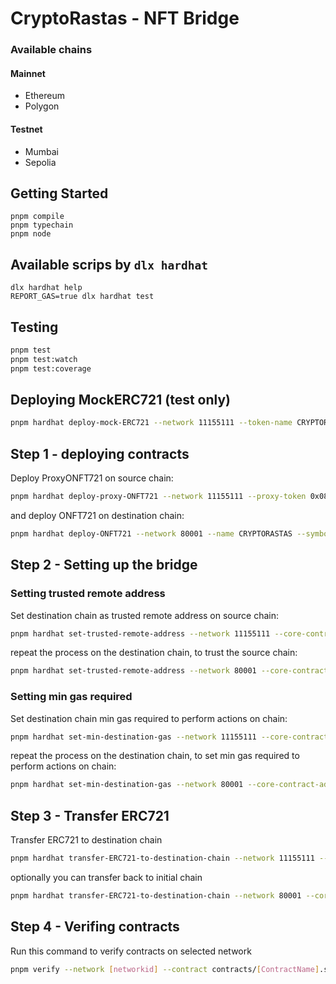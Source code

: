 # CryptoRastas - NFT Bridge

### Available chains

#### Mainnet

- Ethereum
- Polygon

#### Testnet

- Mumbai
- Sepolia

## Getting Started

```shell
pnpm compile
pnpm typechain
pnpm node
```

## Available scrips by `dlx hardhat`

```shell
dlx hardhat help
REPORT_GAS=true dlx hardhat test
```

## Testing

```bash
pnpm test
pnpm test:watch
pnpm test:coverage
```

## Deploying MockERC721 (test only)

```bash
pnpm hardhat deploy-mock-ERC721 --network 11155111 --token-name CRYPTORASTAS --token-symbol CYRS
```

## Step 1 - deploying contracts

Deploy ProxyONFT721 on source chain:

```bash
pnpm hardhat deploy-proxy-ONFT721 --network 11155111 --proxy-token 0x0888CF7Ee20c0E1d43bd2073bb334c65cF7B6FF1
```

and deploy ONFT721 on destination chain:

```bash
pnpm hardhat deploy-ONFT721 --network 80001 --name CRYPTORASTAS --symbol CYRS
```

## Step 2 - Setting up the bridge

### Setting trusted remote address

Set destination chain as trusted remote address on source chain:

```bash
pnpm hardhat set-trusted-remote-address --network 11155111 --core-contract-address 0xf17c3853379947f7B750953AaFa5C59B78153e10 --destination-chain-id 80001 --destination-core-contract-address 0xc8ce0cA761935859c457C1b0cBE953A66757E777
```

repeat the process on the destination chain, to trust the source chain:

```bash
pnpm hardhat set-trusted-remote-address --network 80001 --core-contract-address 0xc8ce0cA761935859c457C1b0cBE953A66757E777 --destination-chain-id 11155111 --destination-core-contract-address 0xf17c3853379947f7B750953AaFa5C59B78153e10
```

### Setting min gas required

Set destination chain min gas required to perform actions on chain:

```bash
pnpm hardhat set-min-destination-gas --network 11155111 --core-contract-address 0xf17c3853379947f7B750953AaFa5C59B78153e10 --destination-chain-id 80001
```

repeat the process on the destination chain, to set min gas required to perform actions on chain:

```bash
pnpm hardhat set-min-destination-gas --network 80001 --core-contract-address 0xc8ce0cA761935859c457C1b0cBE953A66757E777 --destination-chain-id 11155111
```

## Step 3 - Transfer ERC721

Transfer ERC721 to destination chain

```bash
pnpm hardhat transfer-ERC721-to-destination-chain --network 11155111 --core-contract-address 0xf17c3853379947f7B750953AaFa5C59B78153e10 --destination-chain-id 80001 --token-address 0x0888CF7Ee20c0E1d43bd2073bb334c65cF7B6FF1 --token-id 1
```

optionally you can transfer back to initial chain

```bash
pnpm hardhat transfer-ERC721-to-destination-chain --network 80001 --core-contract-address 0xc8ce0cA761935859c457C1b0cBE953A66757E777 --destination-chain-id 11155111 --token-address 0xc8ce0cA761935859c457C1b0cBE953A66757E777 --token-id 1 --is-proxy false
```

## Step 4 - Verifing contracts

Run this command to verify contracts on selected network

```bash
pnpm verify --network [networkid] --contract contracts/[ContractName].sol:[Contract] [contractAddress] [arguments]
```
